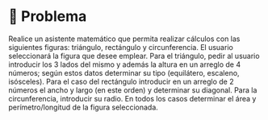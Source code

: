 # :brain: Problema

Realice un asistente matemático que permita realizar cálculos con las siguientes figuras: triángulo, rectángulo y circunferencia. 
El usuario seleccionará la figura que desee emplear. Para el triángulo, pedir al usuario introducir los 3 lados del mismo y además la altura en un arreglo de 4 números; 
según estos datos determinar su tipo (equilátero, escaleno, isósceles). Para el caso del rectángulo introducir en un arreglo de 2 números el ancho y largo (en este orden) 
y determinar su diagonal. Para la circunferencia, introducir su radio. En todos los casos determinar el área y perímetro/longitud de la figura seleccionada.
